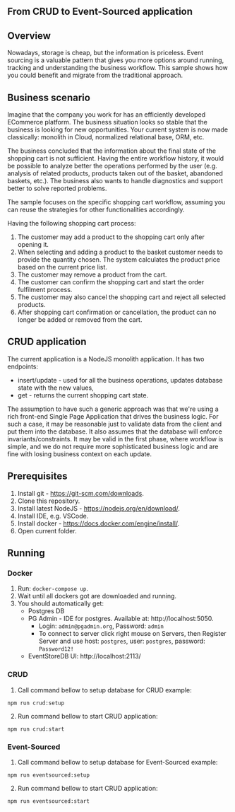 ## From CRUD to Event-Sourced application

## Overview

Nowadays, storage is cheap, but the information is priceless. Event sourcing is a valuable pattern that gives you more options around running, tracking and understanding the business workflow. This sample shows how you could benefit and migrate from the traditional approach.

## Business scenario

Imagine that the company you work for has an efficiently developed ECommerce platform. The business situation looks so stable that the business is looking for new opportunities. Your current system is now made classically: monolith in Cloud, normalized relational base, ORM, etc.

The business concluded that the information about the final state of the shopping cart is not sufficient. Having the entire workflow history, it would be possible to analyze better the operations performed by the user (e.g. analysis of related products, products taken out of the basket, abandoned baskets, etc.). The business also wants to handle diagnostics and support better to solve reported problems.

The sample focuses on the specific shopping cart workflow, assuming you can reuse the strategies for other functionalities accordingly. 

Having the following shopping cart process:

1. The customer may add a product to the shopping cart only after opening it.
2. When selecting and adding a product to the basket customer needs to provide the quantity chosen. The system calculates the product price based on the current price list.
3. The customer may remove a product from the cart.
4. The customer can confirm the shopping cart and start the order fulfilment process.
5. The customer may also cancel the shopping cart and reject all selected products.
6. After shopping cart confirmation or cancellation, the product can no longer be added or removed from the cart.

## CRUD application

The current application is a NodeJS monolith application. It has two endpoints:
- insert/update - used for all the business operations, updates database state with the new values,
- get - returns the current shopping cart state.

The assumption to have such a generic approach was that we're using a rich front-end Single Page Application that drives the business logic. For such a case, it may be reasonable just to validate data from the client and put them into the database. It also assumes that the database will enforce invariants/constraints. It may be valid in the first phase, where workflow is simple, and we do not require more sophisticated business logic and are fine with losing business context on each update.

## Prerequisites

1. Install git - https://git-scm.com/downloads.
2. Clone this repository.
3. Install latest NodeJS - https://nodejs.org/en/download/.
4. Install IDE, e.g. VSCode.
5. Install docker - https://docs.docker.com/engine/install/.
6. Open current folder.

## Running

### Docker

1. Run: `docker-compose up`.
2. Wait until all dockers got are downloaded and running.
3. You should automatically get:
    - Postgres DB
    - PG Admin - IDE for postgres. Available at: http://localhost:5050.
        - Login: `admin@pgadmin.org`, Password: `admin`
        - To connect to server click right mouse on Servers, then Register Server and use host: `postgres`, user: `postgres`, password: `Password12!`
   - EventStoreDB UI: http://localhost:2113/

### CRUD

1. Call command bellow to setup database for CRUD example:

```shell
npm run crud:setup
```

2. Run command bellow to start CRUD application:

```shell
npm run crud:start
```

### Event-Sourced

1. Call command bellow to setup database for Event-Sourced example:

```shell
npm run eventsourced:setup
```

2. Run command bellow to start CRUD application:

```shell
npm run eventsourced:start
```
